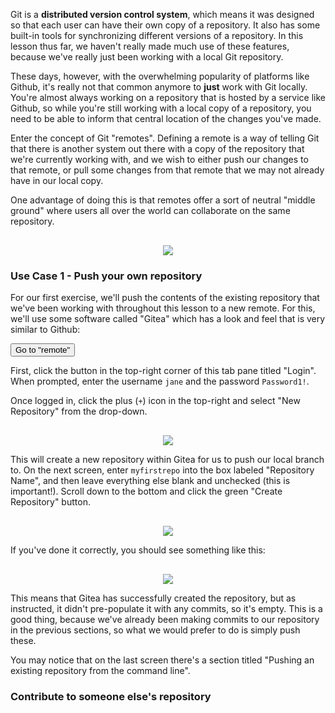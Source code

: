 Git is a **distributed version control system**, which means it was designed so that each user can have their own copy of a repository. It also has some built-in tools for synchronizing different versions of a repository. In this lesson thus far, we haven't really made much use of these features, because we've really just been working with a local Git repository. 

These days, however, with the overwhelming popularity of platforms like Github, it's really not that common anymore to **just** work with Git locally. You're almost always working on a repository that is hosted by a service like Github, so while you're still working with a local copy of a repository, you need to be able to inform that central location of the changes you've made.

Enter the concept of Git "remotes". Defining a remote is a way of telling Git that there is another system out there with a copy of the repository that we're currently working with, and we wish to either push our changes to that remote, or pull some changes from that remote that we may not already have in our local copy.

One advantage of doing this is that remotes offer a sort of neutral "middle ground" where users all over the world can collaborate on the same repository.

<div style="text-align:center;margin-top:30px;"><img src="https://raw.githubusercontent.com/nre-learning/nrelabs-curriculum/git-stage-4-remotes/lessons/git-version-control/stage4/images/remotes.png"></div>

### Use Case 1 - Push your own repository

For our first exercise, we'll push the contents of the existing repository that we've been working with throughout this lesson to a new remote. For this, we'll use some software called "Gitea" which has a look and feel that is very similar to Github:

<button type="button" class="btn btn-primary btn-sm" onclick="switchToTab('remote')">Go to "remote"</button>

First, click the button in the top-right corner of this tab pane titled "Login". When prompted, enter the username `jane` and the password `Password1!`.

Once logged in, click the plus (`+`) icon in the top-right and select "New Repository" from the drop-down.

<div style="text-align:center;margin-top:30px;"><img src="https://raw.githubusercontent.com/nre-learning/nrelabs-curriculum/git-stage-4-remotes/lessons/git-version-control/stage4/images/newrepo.png"></div>

This will create a new repository within Gitea for us to push our local branch to. On the next screen, enter `myfirstrepo` into the box labeled "Repository Name", and then leave everything else blank and unchecked (this is important!). Scroll down to the bottom and click the green "Create Repository" button.

<div style="text-align:center;margin-top:30px;"><img src="https://raw.githubusercontent.com/nre-learning/nrelabs-curriculum/git-stage-4-remotes/lessons/git-version-control/stage4/images/repocreate.png"></div>

If you've done it correctly, you should see something like this:

<div style="text-align:center;margin-top:30px;"><img src="https://raw.githubusercontent.com/nre-learning/nrelabs-curriculum/git-stage-4-remotes/lessons/git-version-control/stage4/images/blankrepo.png"></div>

This means that Gitea has successfully created the repository, but as instructed, it didn't pre-populate it with any commits, so it's empty. This is a good thing, because we've already been making commits to our repository in the previous sections, so what we would prefer to do is simply push these.

You may notice that on the last screen there's a section titled "Pushing an existing repository from the command line".

### Contribute to someone else's repository